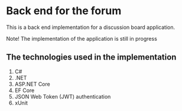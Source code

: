 # Back end for the forum

This is a back end implementation for a discussion board application.

Note! The implementation of the application is still in progress

## The technologies used in the implementation

1. C#
2. .NET
3. ASP.NET Core
4. EF Core
5. JSON Web Token (JWT) authentication
6. xUnit

